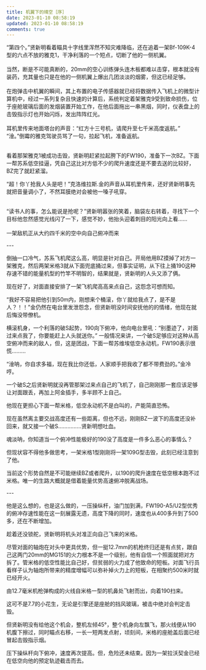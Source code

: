 ```yaml
---
title: 机翼下的晴空［序］
date: 2023-01-10 08:58:19
updated: 2023-01-10 08:58:19
comments: true
---
```


 “第四个。”贤新明看着瞄具十字线里浑然不知灾难降临，还在追着一架Bf-109K-4型的六点不放的雅克1，干净利落的一个短点，切断了他的一侧机翼。<br><br>
当然，断是不可能真断的，20mm的空心训练弹头连木板都难以击穿，根本就没有装药，充其量也只是在他的一侧机翼上爆出几团淡淡的烟雾，但这已经足够。<br><br>
在炮弹击中机翼的瞬间，其上布置的电子传感器就已经将数据传入飞机上的微型计算机中，经过一系列复杂且快速的计算后，系统判定着架雅克9受到致命损伤，位于座舱玻璃后面的发烟装置开始工作，在他后面拖出一串黑烟，同时，仪表盘上的击毁指示灯也开始闪烁，发出阵阵红光。<br><br>
耳机里传来地面塔台的声音：“红方十三号机，请爬升至七千米高度返航。”
“淦。”倒霉的雅克驾驶员骂了一句，拉起飞机，准备返航。<br><br>

看着那架雅克1被成功击毁，贤新明赶紧拉起胯下的FW190，准备下一次BZ。下面一帮苏系低空挂逼，凭自己这比对方低不少的爬升速度还是不要去送的比较好，BZ完了就赶紧溜。

“超！你丫抢我人头是吧！”克洛维拉斯.金的声音从耳机里传来，还好贤新明事先就把音量调小了，不然耳膜绝对会被他一嗓子吼穿。<br><br>

“读书人的事，怎么能说是抢呢？”贤新明嚣张的笑着，脑袋左右转着，寻找下一个目标他忽然感觉光线闪了一下，感觉不妙，他抬头迎着刺目的阳光向上看……
<br><br>  一架敌机正从大约四千米的空中向自己俯冲而来

-﻿--

倒抽一口冷气，苏系飞机爬这么高，明显是针对自己。开局他用BZ摸掉了对方一架雅克，然后两架米格3就从下面兜底捅过来，但事实证明，从下往上捅190这种存速不错的能量机型的竹竿不明智的，结果就是，贤新明的人头又添了俩。

现在好了，对面直接安排了一架飞机爬高高来点自己，这怨念可想而知。

“我好不容易把他引到50m内，刚想来个桶滚，你丫就给我点了，是不是人？！！”金仍然在电台里发泄怨念，但贤新明没时间安抚他的的情绪，他现在就后悔没带僚机。

横滚机身，一个利落的破S起势，190向下俯冲，他向电台里吼：“别墨迹了，对面过来点我了，你要能赶上人头就送你。”
一般情况来讲，一个破S足够应对这种从高空俯冲而来的敌人，但，这是团战，下面一帮苏维埃低空永动机，FW190表示很慌………

“淦呐，你自求多福，现在我比你还低，人家顺手把我收了都不带费劲的。”金冷哼。

一个破S之后贤新明就没再管那架过来点自己的飞机了，自己刚刚那一套应该足够让对面跟丢，再加上阿金插手，多半顾不上自己。

他现在更担心下面一帮米格，低空永动机不是白叫的，产能简直恐怖。

现在虽然离主要交战高度还有一些距离，但也不远，刚刚BZ一波下的高度还没补回来，就又接一个破S……………贤新明想吐血。

魂淡呐，你知道当一个俯冲性能极好的190没了高度是一件多么恶心的事情么？

但现状容不得他多做思考，一架米格1型刚刚将一架109G型击毁，此刻已经注意到了他。

当前这个形势自然是不可能继续BZ或者爬升，以190的爬升速度在低空根本跑不过米格。唯一的生路大概就是借着能量优势高速俯冲脱离战场。

-﻿--

他是这么想的，也是这么做的，一压操纵杆，油门加到满，FW190-A5/U2型优秀的俯冲存速性能在这一刻展露无遗，高度下降的同时，速度也从400多升到了500多，还在不断增加。

趁着还没锁舵，贤新明将机头对准正向自己飞来的米格。

尽管对面的轴炮在对头中更具优势，但一挺12.7mm的机枪终归还是有点贫，跟自己这两门20mm的MG151的火力根本不是一个级别，他有自信一个照面就把对方拆了。管米格的低空性能比自己好，但贫弱的火力成了他致命的短板。对面飞行员看样子认为轴炮所带来的精度增幅可以弥补掉火力上的短板，在相聚约500米时就已经开火。

由12.7毫米机枪弹构成的火线自米格一型的机鼻处飞射而出，向着190扫来。

这可不是7.7的小花生，无论是引擎还是座舱的挡风玻璃，被击中绝对会判定击毁。

但贤新明没有给他这个机会，整机左倾45°，整个机身向左飘飞，那火线便从190机腹下擦过，同时瞄点右移，一长一短两发点射，顷刻间，米格的座舱盖后面已经冒起击毁指示烟。

压下操纵杆向下俯冲，速度再次提高。但，危险还未结束。因为一架拉沃契金已经在低空向他的预定轨迹截击而去。